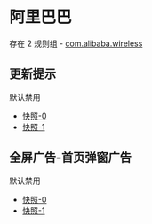 # 阿里巴巴

存在 2 规则组 - [com.alibaba.wireless](/src/apps/com.alibaba.wireless.ts)

## 更新提示

默认禁用

- [快照-0](https://i.gkd.li/import/12684422)
- [快照-1](https://i.gkd.li/import/12684426)

## 全屏广告-首页弹窗广告

默认禁用

- [快照-0](https://i.gkd.li/import/13683509)
- [快照-1](https://i.gkd.li/import/13683510)
